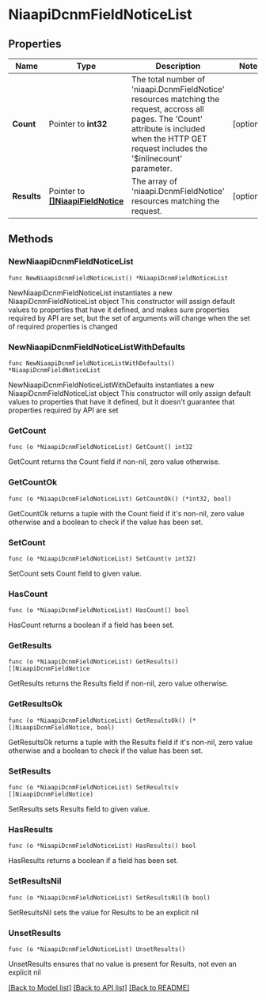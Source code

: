 # NiaapiDcnmFieldNoticeList

## Properties

Name | Type | Description | Notes
------------ | ------------- | ------------- | -------------
**Count** | Pointer to **int32** | The total number of &#39;niaapi.DcnmFieldNotice&#39; resources matching the request, accross all pages. The &#39;Count&#39; attribute is included when the HTTP GET request includes the &#39;$inlinecount&#39; parameter. | [optional] 
**Results** | Pointer to [**[]NiaapiFieldNotice**](NiaapiFieldNotice.md) | The array of &#39;niaapi.DcnmFieldNotice&#39; resources matching the request. | [optional] 

## Methods

### NewNiaapiDcnmFieldNoticeList

`func NewNiaapiDcnmFieldNoticeList() *NiaapiDcnmFieldNoticeList`

NewNiaapiDcnmFieldNoticeList instantiates a new NiaapiDcnmFieldNoticeList object
This constructor will assign default values to properties that have it defined,
and makes sure properties required by API are set, but the set of arguments
will change when the set of required properties is changed

### NewNiaapiDcnmFieldNoticeListWithDefaults

`func NewNiaapiDcnmFieldNoticeListWithDefaults() *NiaapiDcnmFieldNoticeList`

NewNiaapiDcnmFieldNoticeListWithDefaults instantiates a new NiaapiDcnmFieldNoticeList object
This constructor will only assign default values to properties that have it defined,
but it doesn't guarantee that properties required by API are set

### GetCount

`func (o *NiaapiDcnmFieldNoticeList) GetCount() int32`

GetCount returns the Count field if non-nil, zero value otherwise.

### GetCountOk

`func (o *NiaapiDcnmFieldNoticeList) GetCountOk() (*int32, bool)`

GetCountOk returns a tuple with the Count field if it's non-nil, zero value otherwise
and a boolean to check if the value has been set.

### SetCount

`func (o *NiaapiDcnmFieldNoticeList) SetCount(v int32)`

SetCount sets Count field to given value.

### HasCount

`func (o *NiaapiDcnmFieldNoticeList) HasCount() bool`

HasCount returns a boolean if a field has been set.

### GetResults

`func (o *NiaapiDcnmFieldNoticeList) GetResults() []NiaapiDcnmFieldNotice`

GetResults returns the Results field if non-nil, zero value otherwise.

### GetResultsOk

`func (o *NiaapiDcnmFieldNoticeList) GetResultsOk() (*[]NiaapiDcnmFieldNotice, bool)`

GetResultsOk returns a tuple with the Results field if it's non-nil, zero value otherwise
and a boolean to check if the value has been set.

### SetResults

`func (o *NiaapiDcnmFieldNoticeList) SetResults(v []NiaapiDcnmFieldNotice)`

SetResults sets Results field to given value.

### HasResults

`func (o *NiaapiDcnmFieldNoticeList) HasResults() bool`

HasResults returns a boolean if a field has been set.

### SetResultsNil

`func (o *NiaapiDcnmFieldNoticeList) SetResultsNil(b bool)`

 SetResultsNil sets the value for Results to be an explicit nil

### UnsetResults
`func (o *NiaapiDcnmFieldNoticeList) UnsetResults()`

UnsetResults ensures that no value is present for Results, not even an explicit nil

[[Back to Model list]](../README.md#documentation-for-models) [[Back to API list]](../README.md#documentation-for-api-endpoints) [[Back to README]](../README.md)


